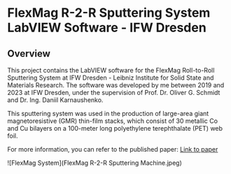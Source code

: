 # FlexMag R-2-R Sputtering System LabVIEW Software - IFW Dresden

## Overview

This project contains the LabVIEW software for the FlexMag Roll-to-Roll Sputtering System at IFW Dresden - Leibniz Institute for Solid State and Materials Research. The software was developed by me between 2019 and 2023 at IFW Dresden, under the supervision of Prof. Dr. Oliver G. Schmidt and Dr. Ing. Daniil Karnaushenko.

This sputtering system was used in the production of large-area giant magnetoresistive (GMR) thin-film stacks, which consist of 30 metallic Co and Cu bilayers on a 100-meter long polyethylene terephthalate (PET) web foil.

For more information, you can refer to the published paper: [Link to paper](https://advanced.onlinelibrary.wiley.com/doi/full/10.1002/admt.202200190)

![FlexMag System](FlexMag R-2-R Sputtering Machine.jpeg)

